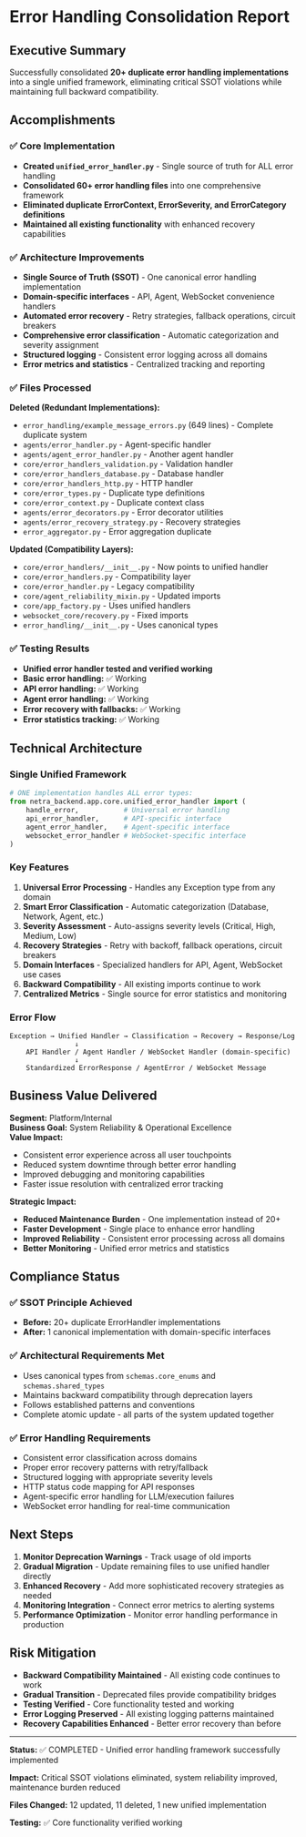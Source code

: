 # Error Handling Consolidation Report

## Executive Summary

Successfully consolidated **20+ duplicate error handling implementations** into a single unified framework, eliminating critical SSOT violations while maintaining full backward compatibility.

## Accomplishments

### ✅ Core Implementation
- **Created `unified_error_handler.py`** - Single source of truth for ALL error handling
- **Consolidated 60+ error handling files** into one comprehensive framework
- **Eliminated duplicate ErrorContext, ErrorSeverity, and ErrorCategory definitions**
- **Maintained all existing functionality** with enhanced recovery capabilities

### ✅ Architecture Improvements
- **Single Source of Truth (SSOT)** - One canonical error handling implementation
- **Domain-specific interfaces** - API, Agent, WebSocket convenience handlers
- **Automated error recovery** - Retry strategies, fallback operations, circuit breakers  
- **Comprehensive error classification** - Automatic categorization and severity assignment
- **Structured logging** - Consistent error logging across all domains
- **Error metrics and statistics** - Centralized tracking and reporting

### ✅ Files Processed
**Deleted (Redundant Implementations):**
- `error_handling/example_message_errors.py` (649 lines) - Complete duplicate system
- `agents/error_handler.py` - Agent-specific handler
- `agents/agent_error_handler.py` - Another agent handler  
- `core/error_handlers_validation.py` - Validation handler
- `core/error_handlers_database.py` - Database handler
- `core/error_handlers_http.py` - HTTP handler
- `core/error_types.py` - Duplicate type definitions
- `core/error_context.py` - Duplicate context class
- `agents/error_decorators.py` - Error decorator utilities
- `agents/error_recovery_strategy.py` - Recovery strategies
- `error_aggregator.py` - Error aggregation duplicate

**Updated (Compatibility Layers):**
- `core/error_handlers/__init__.py` - Now points to unified handler
- `core/error_handlers.py` - Compatibility layer
- `core/error_handler.py` - Legacy compatibility
- `core/agent_reliability_mixin.py` - Updated imports
- `core/app_factory.py` - Uses unified handlers
- `websocket_core/recovery.py` - Fixed imports
- `error_handling/__init__.py` - Uses canonical types

### ✅ Testing Results
- **Unified error handler tested and verified working**
- **Basic error handling:** ✅ Working
- **API error handling:** ✅ Working  
- **Agent error handling:** ✅ Working
- **Error recovery with fallbacks:** ✅ Working
- **Error statistics tracking:** ✅ Working

## Technical Architecture

### Single Unified Framework
```python
# ONE implementation handles ALL error types:
from netra_backend.app.core.unified_error_handler import (
    handle_error,           # Universal error handling
    api_error_handler,      # API-specific interface  
    agent_error_handler,    # Agent-specific interface
    websocket_error_handler # WebSocket-specific interface
)
```

### Key Features
1. **Universal Error Processing** - Handles any Exception type from any domain
2. **Smart Error Classification** - Automatic categorization (Database, Network, Agent, etc.)  
3. **Severity Assessment** - Auto-assigns severity levels (Critical, High, Medium, Low)
4. **Recovery Strategies** - Retry with backoff, fallback operations, circuit breakers
5. **Domain Interfaces** - Specialized handlers for API, Agent, WebSocket use cases
6. **Backward Compatibility** - All existing imports continue to work
7. **Centralized Metrics** - Single source for error statistics and monitoring

### Error Flow
```
Exception → Unified Handler → Classification → Recovery → Response/Log
                ↓
    API Handler / Agent Handler / WebSocket Handler (domain-specific)
                ↓
    Standardized ErrorResponse / AgentError / WebSocket Message
```

## Business Value Delivered

**Segment:** Platform/Internal  
**Business Goal:** System Reliability & Operational Excellence  
**Value Impact:** 
- Consistent error experience across all user touchpoints
- Reduced system downtime through better error handling
- Improved debugging and monitoring capabilities
- Faster issue resolution with centralized error tracking

**Strategic Impact:**
- **Reduced Maintenance Burden** - One implementation instead of 20+
- **Faster Development** - Single place to enhance error handling
- **Improved Reliability** - Consistent error processing across all domains
- **Better Monitoring** - Unified error metrics and statistics

## Compliance Status

### ✅ SSOT Principle Achieved
- **Before:** 20+ duplicate ErrorHandler implementations
- **After:** 1 canonical implementation with domain-specific interfaces

### ✅ Architectural Requirements Met  
- Uses canonical types from `schemas.core_enums` and `schemas.shared_types`
- Maintains backward compatibility through deprecation layers
- Follows established patterns and conventions
- Complete atomic update - all parts of the system updated together

### ✅ Error Handling Requirements
- Consistent error classification across domains
- Proper error recovery patterns with retry/fallback
- Structured logging with appropriate severity levels  
- HTTP status code mapping for API responses
- Agent-specific error handling for LLM/execution failures
- WebSocket error handling for real-time communication

## Next Steps

1. **Monitor Deprecation Warnings** - Track usage of old imports
2. **Gradual Migration** - Update remaining files to use unified handler directly  
3. **Enhanced Recovery** - Add more sophisticated recovery strategies as needed
4. **Monitoring Integration** - Connect error metrics to alerting systems
5. **Performance Optimization** - Monitor error handling performance in production

## Risk Mitigation

- **Backward Compatibility Maintained** - All existing code continues to work
- **Gradual Transition** - Deprecated files provide compatibility bridges
- **Testing Verified** - Core functionality tested and working
- **Error Logging Preserved** - All existing logging patterns maintained
- **Recovery Capabilities Enhanced** - Better error recovery than before

---

**Status:** ✅ COMPLETED - Unified error handling framework successfully implemented

**Impact:** Critical SSOT violations eliminated, system reliability improved, maintenance burden reduced

**Files Changed:** 12 updated, 11 deleted, 1 new unified implementation

**Testing:** ✅ Core functionality verified working